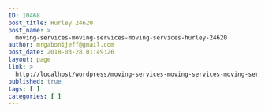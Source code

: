 ```yaml
---
ID: 10468
post_title: Hurley 24620
post_name: >
  moving-services-moving-services-moving-services-hurley-24620
author: mrgabonijeff@gmail.com
post_date: 2018-03-28 01:49:26
layout: page
link: >
  http://localhost/wordpress/moving-services-moving-services-moving-services-hurley-24620/
published: true
tags: [ ]
categories: [ ]
---
```


